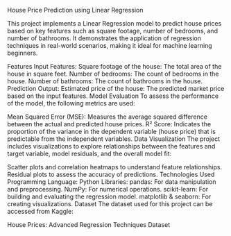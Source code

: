 House Price Prediction using Linear Regression

This project implements a Linear Regression model to predict house prices based on key features such as square footage, number of bedrooms, and number of bathrooms. It demonstrates the application of regression techniques in real-world scenarios, making it ideal for machine learning beginners.

Features
Input Features:
Square footage of the house: The total area of the house in square feet.
Number of bedrooms: The count of bedrooms in the house.
Number of bathrooms: The count of bathrooms in the house.
Prediction Output:
Estimated price of the house: The predicted market price based on the input features.
Model Evaluation
To assess the performance of the model, the following metrics are used:

Mean Squared Error (MSE): Measures the average squared difference between the actual and predicted house prices.
R² Score: Indicates the proportion of the variance in the dependent variable (house price) that is predictable from the independent variables.
Data Visualization
The project includes visualizations to explore relationships between the features and target variable, model residuals, and the overall model fit:

Scatter plots and correlation heatmaps to understand feature relationships.
Residual plots to assess the accuracy of predictions.
Technologies Used
Programming Language: Python
Libraries:
pandas: For data manipulation and preprocessing.
NumPy: For numerical operations.
scikit-learn: For building and evaluating the regression model.
matplotlib & seaborn: For creating visualizations.
Dataset
The dataset used for this project can be accessed from Kaggle:

House Prices: Advanced Regression Techniques Dataset
